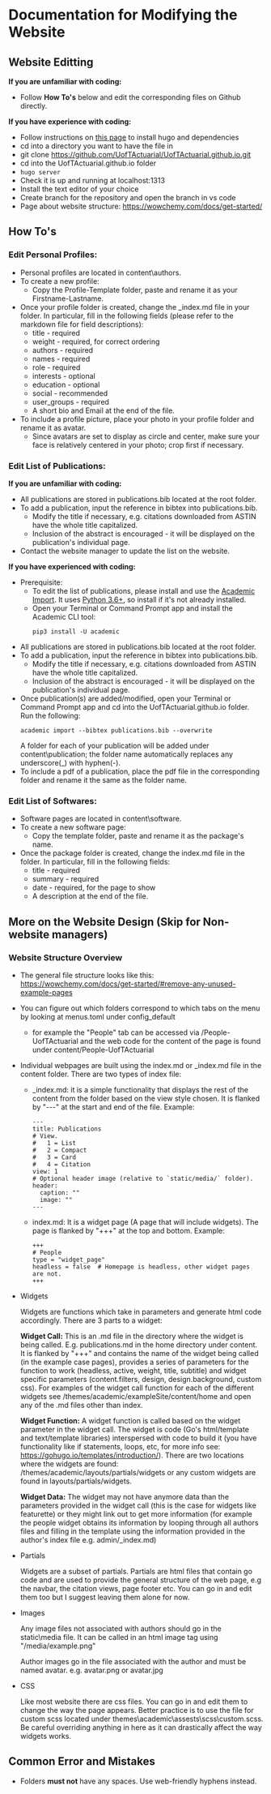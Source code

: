 # Documentation for Modifying the Website

## Website Editting

**If you are unfamiliar with coding:**
* Follow **How To's** below and edit the corresponding files on Github directly.

**If you have experience with coding:**
* Follow instructions on [this page](https://wowchemy.com/docs/install-locally/) to install hugo and dependencies
* cd into a directory you want to have the file in
* git clone https://github.com/UofTActuarial/UofTActuarial.github.io.git
* cd into the UofTActuarial.github.io folder
* `hugo server`
* Check it is up and running at localhost:1313
* Install the text editor of your choice
* Create branch for the repository and open the branch in vs code
* Page about website structure: https://wowchemy.com/docs/get-started/

## How To's

### Edit Personal Profiles:

* Personal profiles are located in content\authors.
* To create a new profile:
  * Copy the Profile-Template folder, paste and rename it as your Firstname-Lastname.
* Once your profile folder is created, change the _index.md file in your folder.  In particular, fill in the following fields (please refer to the markdown file for field descriptions):
  * title - required
  * weight - required, for correct ordering
  * authors - required
  * names - required
  * role - required
  * interests - optional
  * education - optional
  * social - recommended
  * user_groups - required
  * A short bio and Email at the end of the file.
* To include a profile picture, place your photo in your profile folder and rename it as avatar.
  * Since avatars are set to display as circle and center, make sure your face is relatively centered in your photo; crop first if necessary.

### Edit List of Publications:

**If you are unfamiliar with coding:**

* All publications are stored in publications.bib located at the root folder.
* To add a publication, input the reference in bibtex into publications.bib.
  * Modify the title if necessary, e.g. citations downloaded from ASTIN have the whole title capitalized.
  * Inclusion of the abstract is encouraged - it will be displayed on the publication's individual page.
* Contact the website manager to update the list on the website.

**If you have experienced with coding:**

* Prerequisite:
  * To edit the list of publications, please install and use the [Academic Import](https://github.com/wowchemy/hugo-academic-cli/#usage).  It uses [Python 3.6+](https://realpython.com/installing-python/), so install if it's not already installed.
  * Open your Terminal or Command Prompt app and install the Academic CLI tool: 
    ~~~
    pip3 install -U academic
    ~~~
* All publications are stored in publications.bib located at the root folder.
* To add a publication, input the reference in bibtex into publications.bib.
  * Modify the title if necessary, e.g. citations downloaded from ASTIN have the whole title capitalized.
  * Inclusion of the abstract is encouraged - it will be displayed on the publication's individual page.
* Once publication(s) are added/modified, open your Terminal or Command Prompt app and cd into the UofTActuarial.github.io folder.  Run the following:
  ~~~
  academic import --bibtex publications.bib --overwrite
  ~~~
  A folder for each of your publication will be added under content\publication; the folder name automatically replaces any underscore(_) with hyphen(-).
* To include a pdf of a publication, place the pdf file in the corresponding folder and rename it the same as the folder name.

### Edit List of Softwares:

* Software pages are located in content\software.
* To create a new software page:
  * Copy the template folder, paste and rename it as the package's name.
* Once the package folder is created, change the index.md file in the folder.  In particular, fill in the following fields:
  * title - required
  * summary - required
  * date - required, for the page to show
  * A description at the end of the file.

## More on the Website Design (Skip for Non-website managers)
### Website Structure Overview

* The general file structure looks like this: https://wowchemy.com/docs/get-started/#remove-any-unused-example-pages
* You can figure out which folders correspond to which tabs on the menu by looking at menus.toml under config\_default
  * for example the "People" tab can be accessed via <website url>/People-UofTActuarial and the web code for the content of the page is found under content/People-UofTActuarial
* Individual webpages are built using the index.md or _index.md file in the content folder. There are two types of index file:
  * _index.md: it is a simple functionality that displays the rest of the content from the folder based on the view style chosen. It is flanked by "---" at the start and end of the file. Example:

    ~~~~
    ---
    title: Publications
    # View.
    #   1 = List
    #   2 = Compact
    #   3 = Card
    #   4 = Citation
    view: 1
    # Optional header image (relative to `static/media/` folder).
    header:
      caption: ""
      image: ""
    ---
    ~~~~
  
  * index.md: It is a widget page (A page that will include widgets). The page is flanked by "+++" at the top and bottom. Example:

      ~~~~
      +++
      # People
      type = "widget_page"
      headless = false  # Homepage is headless, other widget pages are not.
      +++
      ~~~~

* Widgets

  Widgets are functions which take in parameters and generate html code accordingly. There are 3 parts to a widget:

  **Widget Call:** This is an .md file in the directory where the widget is being called. E.g. publications.md in the home directory under content. It is flanked by "+++" and contains the name of the widget being called (in the example case pages), provides a series of parameters for the function to work (headless, active, weight, title, subtitle) and widget specific parameters (content.filters, design, design.background, custom css). For examples of the widget call function for each of the different widgets see /themes/academic/exampleSite/content/home and open any of the .md files other than index.

  **Widget Function:** A widget function is called based on the widget parameter in the widget call. The widget is code (Go's html/template and text/template libraries) interspersed with code to build it (you have functionality like if statements, loops, etc, for more info see: https://gohugo.io/templates/introduction/). There are two locations where the widgets are found: /themes/academic/layouts/partials/widgets or any custom widgets are found in layouts/partials/widgets.

  **Widget Data:** The widget may not have anymore data than the parameters provided in the widget call (this is the case for widgets like featurette) or they might link out to get more information (for example the people widget obtains its information by looping through all authors files and filling in the template using the information provided in the author's index file e.g. admin/_index.md)

* Partials

  Widgets are a subset of partials. Partials are html files that contain go code and are used to provide the general structure of the web page, e.g the navbar, the citation views, page footer etc. You can go in and edit them too but I suggest leaving them alone for now.

* Images

  Any image files not associated with authors should go in the static\media file. It can be called in an html image tag using "/media/example.png"

  Author images go in the file associated with the author and must be named avatar.<extension> e.g. avatar.png or avatar.jpg

* CSS

  Like most website there are css files. You can go in and edit them to change the way the page appears. Better practice is to use the file for custom scss located under themes\academic\assests\scss\custom.scss. Be careful overriding anything in here as it can drastically affect the way widgets works.

## Common Error and Mistakes

* Folders **must not** have any spaces. Use web-friendly hyphens instead.
